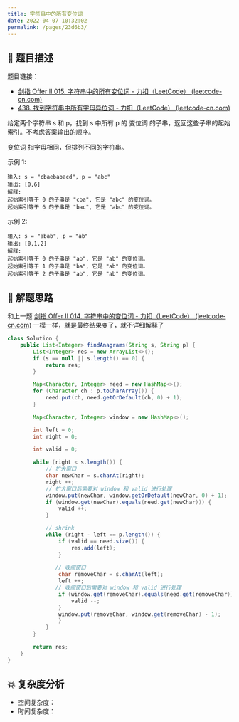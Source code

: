 ```yaml
---
title: 字符串中的所有变位词
date: 2022-04-07 10:32:02
permalink: /pages/23d6b3/
---
```

## 📃 题目描述

题目链接：

- [剑指 Offer II 015. 字符串中的所有变位词 - 力扣（LeetCode） (leetcode-cn.com)](https://leetcode-cn.com/problems/VabMRr/)
- [438. 找到字符串中所有字母异位词 - 力扣（LeetCode） (leetcode-cn.com)](https://leetcode-cn.com/problems/find-all-anagrams-in-a-string/)

给定两个字符串 s 和 p，找到 s 中所有 p 的 变位词 的子串，返回这些子串的起始索引。不考虑答案输出的顺序。

变位词 指字母相同，但排列不同的字符串。

示例 1:

```
输入: s = "cbaebabacd", p = "abc"
输出: [0,6]
解释:
起始索引等于 0 的子串是 "cba", 它是 "abc" 的变位词。
起始索引等于 6 的子串是 "bac", 它是 "abc" 的变位词。
```

 示例 2:

```
输入: s = "abab", p = "ab"
输出: [0,1,2]
解释:
起始索引等于 0 的子串是 "ab", 它是 "ab" 的变位词。
起始索引等于 1 的子串是 "ba", 它是 "ab" 的变位词。
起始索引等于 2 的子串是 "ab", 它是 "ab" 的变位词。
```

## 🔔 解题思路

和上一题 [剑指 Offer II 014. 字符串中的变位词 - 力扣（LeetCode） (leetcode-cn.com)](https://leetcode-cn.com/problems/MPnaiL/) 一模一样，就是最终结果变了，就不详细解释了


```java
class Solution {
    public List<Integer> findAnagrams(String s, String p) {
        List<Integer> res = new ArrayList<>();
        if (s == null || s.length() == 0) {
            return res;
        }

        Map<Character, Integer> need = new HashMap<>();
        for (Character ch : p.toCharArray()) {
            need.put(ch, need.getOrDefault(ch, 0) + 1);
        }

        Map<Character, Integer> window = new HashMap<>();

        int left = 0;
        int right = 0;

        int valid = 0;

        while (right < s.length()) {
            // 扩大窗口
            char newChar = s.charAt(right);
            right ++;
            // 扩大窗口后需要对 window 和 valid 进行处理
            window.put(newChar, window.getOrDefault(newChar, 0) + 1);
            if (window.get(newChar).equals(need.get(newChar))) {
                valid ++;
            }

            // shrink
            while (right - left == p.length()) {
                if (valid == need.size()) {
                    res.add(left);
                }
                
			   // 收缩窗口
                char removeChar = s.charAt(left);
                left ++;
			   // 收缩窗口后需要对 window 和 valid 进行处理
                if (window.get(removeChar).equals(need.get(removeChar))) {
                    valid --;
                }
                window.put(removeChar, window.get(removeChar) - 1);
                }
            }
        }

        return res;
    }
}
```

## 💥 复杂度分析

- 空间复杂度：
- 时间复杂度：

